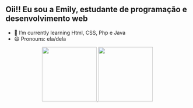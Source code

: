 ## Oii!! Eu sou a Emily, estudante de programação e desenvolvimento web

- 🌱 I’m currently learning Html, CSS, Php e Java
- 😄 Pronouns: ela/dela
<div align="center">
  <a href="https://github.com/EmilySouza127">
  <img height="150em" src="https://github-readme-stats.vercel.app/api?username=EmilySouza127&show_icons=true&theme=onedark&include_all_commits=true&count_private=true"/>
  <img height="150em" src="https://github-readme-stats.vercel.app/api/top-langs/?username=EmilySouza127&layout=compact&langs_count=7&theme=onedark"/>
</div>
  
##
